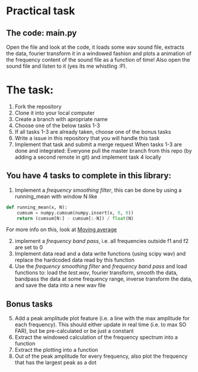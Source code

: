 Practical task
==============

## The code: main.py
Open the file and look at the code, it loads some wav sound file, extracts the data, fourier transform it in a windowed fashion and plots a animation of the frequency content of the sound file as a function of time! Also open the sound file and listen to it (yes its me whistling :P).

# The task:
1. Fork the repository
2. Clone it into your local computer
3. Create a branch with apropriate name
4. Choose one of the below tasks 1-3
5. If all tasks 1-3 are already taken, choose one of the bonus tasks
6. Write a issue in this repository that you will handle this task
7. Implement that task and submit a merge request
When tasks 1-3 are done and integrated:
Everyone pull the master branch from this repo (by adding a second remote in git) and implement task 4 locally

## You have 4 tasks to complete in this library:
1. Implement a _frequency smoothing filter_, this can be done by using a running_mean with window N like

```python
def running_mean(x, N):
    cumsum = numpy.cumsum(numpy.insert(x, 0, 0)) 
    return (cumsum[N:] - cumsum[:-N]) / float(N)
```

For more info on this, look at [Moving average](https://en.wikipedia.org/wiki/Moving_average)

2. implement a _frequency band pass_, i.e. all frequencies outside f1 and f2 are set to 0
3. Implement data read and a data write functions (using scipy wav) and replace the hardcoded data read by this function
4. Use the _frequency smoothing filter_ and _frequency band pass_ and load functions to: load the *test.wav*, fourier transform, smooth the data, bandpass the data at some frequency range, inverse transform the data, and save the data into a new wav file

## Bonus tasks

5. Add a peak amplitude plot feature (i.e. a line with the max amplitude for each frequency). This should either update in real time (i.e. to max SO FAR), but be pre-calculated or be just a constant
6. Extract the windowed calculation of the frequency spectrum into a function
7. Extract the plotting into a function
8. Out of the peak amplitude for every frequency, also plot the frequency that has the largest peak as a dot
